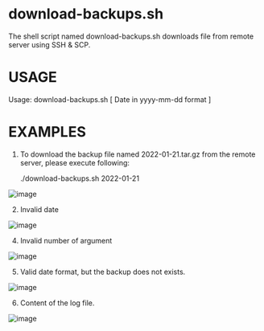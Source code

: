# download-backups.sh
The shell script named download-backups.sh downloads file from remote server using SSH &amp; SCP.

# USAGE
Usage: download-backups.sh [ Date in yyyy-mm-dd format ]

# EXAMPLES

   1. To download the backup file named 2022-01-21.tar.gz from the remote server, please execute following:

      ./download-backups.sh 2022-01-21

![image](https://github.com/proarhant/bash-ssh/assets/2681229/0249818f-520c-4f25-bd66-72b54adfa466)

  2. Invalid date
     
![image](https://github.com/proarhant/bash-ssh/assets/2681229/1f396617-ba61-4b7a-b591-26fa1145b6c4)

  4. Invalid number of argument

![image](https://github.com/proarhant/bash-ssh/assets/2681229/691dd905-b3b7-4844-ae7d-c41920c994b4)

  5. Valid date format,  but the backup does not exists.

![image](https://github.com/proarhant/bash-ssh/assets/2681229/78d4e353-3154-4e4b-bb57-eed7c405cb3a)

  6. Content of the log file.

![image](https://github.com/proarhant/bash-ssh/assets/2681229/22b5307e-e884-4f40-a7f6-cd5d0a7723e6)

